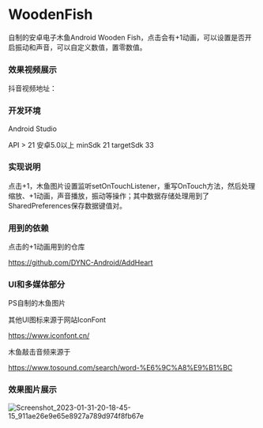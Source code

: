 # WoodenFish

自制的安卓电子木鱼Android Wooden Fish，点击会有+1动画，可以设置是否开启振动和声音，可以自定义数值，置零数值。

### 效果视频展示

抖音视频地址：




### 开发环境

Android Studio

API > 21 安卓5.0以上  minSdk 21   targetSdk 33

### 实现说明

点击+1，木鱼图片设置监听setOnTouchListener，重写OnTouch方法，然后处理缩放、+1动画，声音播放，振动等操作；其中数据存储处理用到了SharedPreferences保存数据键值对。


### 用到的依赖

点击的+1动画用到的仓库

https://github.com/DYNC-Android/AddHeart

### UI和多媒体部分

PS自制的木鱼图片

其他UI图标来源于网站IconFont

https://www.iconfont.cn/

木鱼敲击音频来源于

https://www.tosound.com/search/word-%E6%9C%A8%E9%B1%BC

### 效果图片展示

![Screenshot_2023-01-31-20-18-45-15_911ae26e9e65e8927a789d974f8fb67e](https://user-images.githubusercontent.com/57706599/215757883-88577cf8-1a57-4735-83e6-3ba3e4a6c643.jpg)
